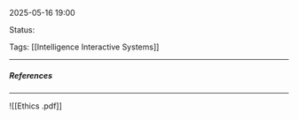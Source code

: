 2025-05-16 19:00

Status:

Tags: [[Intelligence Interactive Systems]]

---




##### References
----
![[Ethics .pdf]]